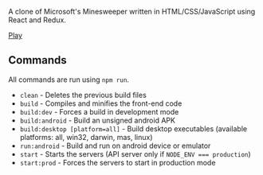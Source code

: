 A clone of Microsoft's Minesweeper written in HTML/CSS/JavaScript using React and Redux.

[Play](http://fullr.github.io/react-minesweeper/)

## Commands

All commands are run using `npm run`.

* `clean` - Deletes the previous build files
* `build` - Compiles and minifies the front-end code
* `build:dev` - Forces a build in development mode
* `build:android` - Build an unsigned android APK
* `build:desktop [platform=all]` - Build desktop executables (available platforms: all, win32, darwin, mas, linux)
* `run:android` - Build and run on android device or emulator
* `start` - Starts the servers (API server only if `NODE_ENV === production`)
* `start:prod` - Forces the servers to start in production mode
